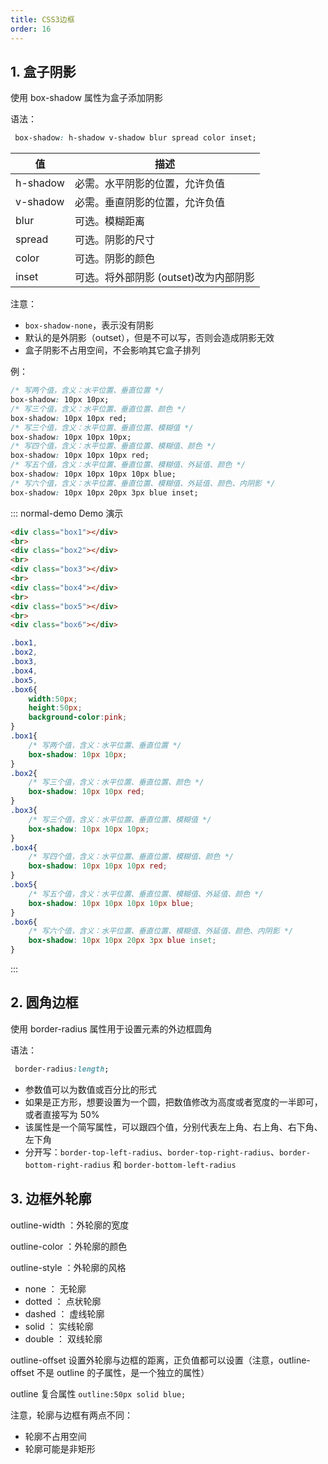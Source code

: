 ```yaml
---
title: CSS3边框
order: 16
---
```


## 1. 盒子阴影

使用 box-shadow 属性为盒子添加阴影

语法：

```css
 box-shadow: h-shadow v-shadow blur spread color inset; 
```

| 值       | 描述                                  |
| -------- | ------------------------------------- |
| h-shadow | 必需。水平阴影的位置，允许负值        |
| v-shadow | 必需。垂直阴影的位置，允许负值        |
| blur     | 可选。模糊距离                        |
| spread   | 可选。阴影的尺寸                      |
| color    | 可选。阴影的颜色                      |
| inset    | 可选。将外部阴影 (outset)改为内部阴影 |

注意：

+ `box-shadow-none`，表示没有阴影
+ 默认的是外阴影（outset），但是不可以写，否则会造成阴影无效
+ 盒子阴影不占用空间，不会影响其它盒子排列

例：

```css
/* 写两个值，含义：水平位置、垂直位置 */
box-shadow: 10px 10px;
/* 写三个值，含义：水平位置、垂直位置、颜色 */
box-shadow: 10px 10px red;
/* 写三个值，含义：水平位置、垂直位置、模糊值 */
box-shadow: 10px 10px 10px;
/* 写四个值，含义：水平位置、垂直位置、模糊值、颜色 */
box-shadow: 10px 10px 10px red;
/* 写五个值，含义：水平位置、垂直位置、模糊值、外延值、颜色 */
box-shadow: 10px 10px 10px 10px blue;
/* 写六个值，含义：水平位置、垂直位置、模糊值、外延值、颜色、内阴影 */
box-shadow: 10px 10px 20px 3px blue inset;
```

::: normal-demo Demo 演示

```html
<div class="box1"></div>
<br>
<div class="box2"></div>
<br>
<div class="box3"></div>
<br>
<div class="box4"></div>
<br>
<div class="box5"></div>
<br>
<div class="box6"></div>
```

```css
.box1,
.box2,
.box3,
.box4,
.box5,
.box6{
    width:50px;
    height:50px;
    background-color:pink;
}
.box1{
    /* 写两个值，含义：水平位置、垂直位置 */
    box-shadow: 10px 10px;
}
.box2{
    /* 写三个值，含义：水平位置、垂直位置、颜色 */
	box-shadow: 10px 10px red;
}
.box3{
    /* 写三个值，含义：水平位置、垂直位置、模糊值 */
	box-shadow: 10px 10px 10px;
}
.box4{
    /* 写四个值，含义：水平位置、垂直位置、模糊值、颜色 */
	box-shadow: 10px 10px 10px red;
}
.box5{
    /* 写五个值，含义：水平位置、垂直位置、模糊值、外延值、颜色 */
	box-shadow: 10px 10px 10px 10px blue;
}
.box6{
    /* 写六个值，含义：水平位置、垂直位置、模糊值、外延值、颜色、内阴影 */
	box-shadow: 10px 10px 20px 3px blue inset;
}
```

:::

## 2. 圆角边框

使用 border-radius 属性用于设置元素的外边框圆角


语法：

```css
 border-radius:length;    
```

- 参数值可以为数值或百分比的形式
- 如果是正方形，想要设置为一个圆，把数值修改为高度或者宽度的一半即可，或者直接写为 50%
- 该属性是一个简写属性，可以跟四个值，分别代表左上角、右上角、右下角、左下角
- 分开写：`border-top-left-radius`、`border-top-right-radius`、`border-bottom-right-radius` 和 `border-bottom-left-radius`

## 3. 边框外轮廓

outline-width ：外轮廓的宽度 

outline-color ：外轮廓的颜色

outline-style ：外轮廓的风格
+ none ： 无轮廓
+ dotted ： 点状轮廓 
+ dashed ： 虚线轮廓 
+ solid ： 实线轮廓
+ double ： 双线轮廓 

outline-offset 设置外轮廓与边框的距离，正负值都可以设置（注意，outline-offset 不是 outline 的子属性，是一个独立的属性）

outline 复合属性 `outline:50px solid blue;`

注意，轮廓与边框有两点不同：

- 轮廓不占用空间
- 轮廓可能是非矩形
